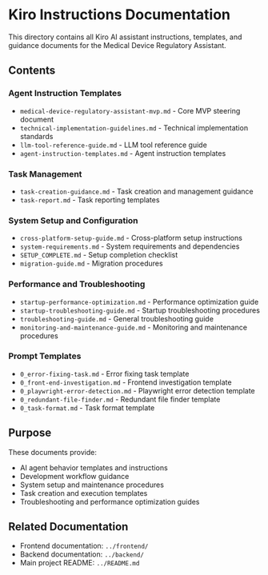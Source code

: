 # Kiro Instructions Documentation

This directory contains all Kiro AI assistant instructions, templates, and guidance documents for the Medical Device Regulatory Assistant.

## Contents

### Agent Instruction Templates
- `medical-device-regulatory-assistant-mvp.md` - Core MVP steering document
- `technical-implementation-guidelines.md` - Technical implementation standards
- `llm-tool-reference-guide.md` - LLM tool reference guide
- `agent-instruction-templates.md` - Agent instruction templates

### Task Management
- `task-creation-guidance.md` - Task creation and management guidance
- `task-report.md` - Task reporting templates

### System Setup and Configuration
- `cross-platform-setup-guide.md` - Cross-platform setup instructions
- `system-requirements.md` - System requirements and dependencies
- `SETUP_COMPLETE.md` - Setup completion checklist
- `migration-guide.md` - Migration procedures

### Performance and Troubleshooting
- `startup-performance-optimization.md` - Performance optimization guide
- `startup-troubleshooting-guide.md` - Startup troubleshooting procedures
- `troubleshooting-guide.md` - General troubleshooting guide
- `monitoring-and-maintenance-guide.md` - Monitoring and maintenance procedures

### Prompt Templates
- `0_error-fixing-task.md` - Error fixing task template
- `0_front-end-investigation.md` - Frontend investigation template
- `0_playwright-error-detection.md` - Playwright error detection template
- `0_redundant-file-finder.md` - Redundant file finder template
- `0_task-format.md` - Task format template

## Purpose

These documents provide:
- AI agent behavior templates and instructions
- Development workflow guidance
- System setup and maintenance procedures
- Task creation and execution templates
- Troubleshooting and performance optimization guides

## Related Documentation

- Frontend documentation: `../frontend/`
- Backend documentation: `../backend/`
- Main project README: `../README.md`